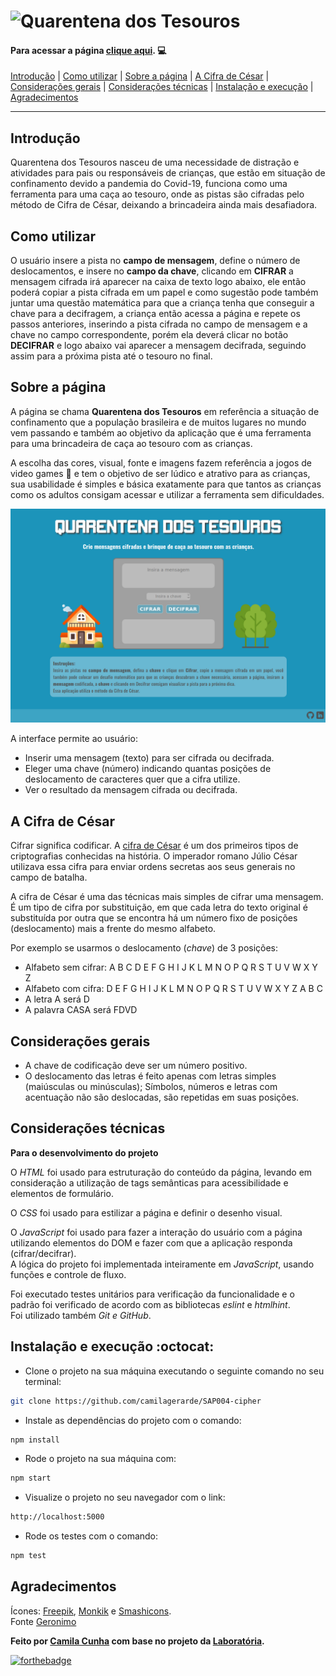 # ![Quarentena dos Tesouros](https://fontmeme.com/permalink/200903/05c35199b3a8b3e7ffa9810467743b8e.png)

#### Para acessar a página [clique aqui](https://camilagerarde.github.io/SAP004-cipher/src/). :computer:

[Introdução](#introdução) | [Como utilizar](#como-utilizar) | [Sobre a página](#sobre-a-página) | [A Cifra de César](#a-cifra-de-césar) | [Considerações gerais](#considerações-gerais) | [Considerações técnicas](#considerações-técnicas) | [Instalação e execução](#instalação-e-execução-octocat) | [Agradecimentos](#agradecimentos)

---

## Introdução

Quarentena dos Tesouros nasceu de uma necessidade de distração e atividades para pais ou responsáveis de crianças, que estão em situação de confinamento devido a pandemia do Covid-19, funciona como uma ferramenta para uma caça ao tesouro, onde as pistas são cifradas pelo método de Cifra de César, deixando a brincadeira ainda mais desafiadora.

## Como utilizar

O usuário insere a pista no **campo de mensagem**, define o número de deslocamentos, e insere no **campo da chave**, clicando em **CIFRAR** a mensagem cifrada irá aparecer na caixa de texto logo abaixo, ele então poderá copiar a pista cifrada em um papel e como sugestão pode também juntar uma questão matemática para que a criança tenha que conseguir a chave para a decifragem, a criança então acessa a página e repete os passos anteriores, inserindo a pista cifrada no campo de mensagem e a chave no campo correspondente, porém ela deverá clicar no botão **DECIFRAR** e logo abaixo vai aparecer a mensagem decifrada, seguindo assim para a próxima pista até o tesouro no final.

## Sobre a página

A página se chama **Quarentena dos Tesouros** em referência a situação de confinamento que a população brasileira e de muitos lugares no mundo vem passando e também ao objetivo da aplicação que é uma ferramenta para uma brincadeira de caça ao tesouro com as crianças.

A escolha das cores, visual, fonte e imagens fazem referência a jogos de video games :space_invader: e tem o objetivo de ser lúdico e atrativo para as crianças, sua usabilidade é simples e básica exatamente para que tantos as crianças como os adultos consigam acessar e utilizar a ferramenta sem dificuldades.

![tela-inicial](src/assets/img/homepage.png)

A interface permite ao usuário:

- Inserir uma mensagem (texto) para ser cifrada ou decifrada.
- Eleger uma chave (número) indicando quantas posições de deslocamento de caracteres quer que a cifra utilize.
- Ver o resultado da mensagem cifrada ou decifrada.

## A Cifra de César

Cifrar significa codificar. A [cifra de
César](https://pt.wikipedia.org/wiki/Cifra_de_C%C3%A9sar) é um dos primeiros
tipos de criptografias conhecidas na história. O imperador romano Júlio César
utilizava essa cifra para enviar ordens secretas aos seus generais no campo de
batalha.

A cifra de César é uma das técnicas mais simples de cifrar uma mensagem. É um
tipo de cifra por substituição, em que cada letra do texto original é
substituída por outra que se encontra há um número fixo de posições
(deslocamento) mais a frente do mesmo alfabeto.

Por exemplo se usarmos o deslocamento (_chave_) de 3 posições:

- Alfabeto sem cifrar: A B C D E F G H I J K L M N O P Q R S T U V W X Y Z
- Alfabeto com cifra: D E F G H I J K L M N O P Q R S T U V W X Y Z A B C
- A letra A será D
- A palavra CASA será FDVD

## Considerações gerais

- A chave de codificação deve ser um número positivo.
- O deslocamento das letras é feito apenas com letras simples (maiúsculas ou minúsculas); Símbolos, números e letras com acentuação não são deslocadas, são repetidas em suas posições.

## Considerações técnicas

**Para o desenvolvimento do projeto**

O _HTML_ foi usado para estruturação do conteúdo da página, levando em consideração a utilização de tags semânticas para acessibilidade e elementos de formulário.

O _CSS_ foi usado para estilizar a página e definir o desenho visual.

O _JavaScript_ foi usado para fazer a interação do usuário com a página utilizando elementos do DOM e fazer com que a aplicação responda (cifrar/decifrar).  
A lógica do projeto foi implementada inteiramente em _JavaScript_, usando funções e controle de fluxo.

Foi executado testes unitários para verificação da funcionalidade e o padrão foi verificado de acordo com as bibliotecas _eslint_ e _htmlhint_.  
Foi utilizado também _Git e GitHub_.

## Instalação e execução :octocat:

- Clone o projeto na sua máquina executando o seguinte comando no seu terminal:

```sh
git clone https://github.com/camilagerarde/SAP004-cipher
```

- Instale as dependências do projeto com o comando:

```sh
npm install
```

- Rode o projeto na sua máquina com:

```sh
npm start
```

- Visualize o projeto no seu navegador com o link:

```sh
http://localhost:5000
```

- Rode os testes com o comando:

```sh
npm test
```

## Agradecimentos

Ícones: [Freepik](https://www.flaticon.com/br/autores/freepik), [Monkik](https://www.flaticon.com/br/autores/monkik) e [Smashicons](https://www.flaticon.com/br/autores/smashicons).  
Fonte [Geronimo](https://www.dafont.com/pt/paradox-fontworks.d5233?)

**Feito por [Camila Cunha](https://github.com/camilagerarde) com base no projeto da [Laboratória](https://github.com/Laboratoria).**

[![forthebadge](https://forthebadge.com/images/badges/built-with-love.svg)](https://forthebadge.com)
